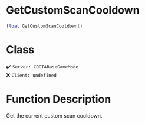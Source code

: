 # GetCustomScanCooldown
```lua
float GetCustomScanCooldown()
```
# Class
✔️ `Server: CDOTABaseGameMode`  
❌ `Client: undefined`  

# Function Description
Get the current custom scan cooldown.

